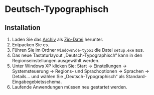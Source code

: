 Deutsch-Typographisch
=====================

Installation
------------
1. Laden Sie das [Archiv][zipfile] als [Zip-Datei][zipfile] herunter.
2. Entpacken Sie es.
3. Führen Sie im Ordner `Windows\de-typo1` die Datei `setup.exe` aus.
4. Das neue Tastaturlayout „Deutsch-Typographisch“ kann in den Regionseinstellungen ausgewählt werden.
5. Unter Windows XP klicken Sie: Start -> Einstellungen -> Systemsteuerung -> Regions- und Sprachoptionen -> Sprachen -> Details… und wählen Sie „Deutsch-Typographisch“ als Standard-Eingabegebietsschema.
6. Laufende Anwendungen müssen neu gestartet werden.


[zipfile]: https://github.com/vonloxley/TypoType/archive/master.zip
